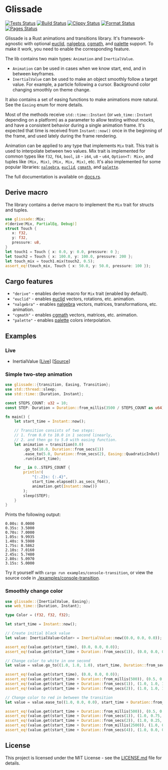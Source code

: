 # Glissade

[![Tests Status](https://github.com/monkin/glissade/actions/workflows/tests.yml/badge.svg)](https://github.com/monkin/glissade/actions/workflows/tests.yml)
[![Build Status](https://github.com/monkin/glissade/actions/workflows/build.yml/badge.svg)](https://github.com/monkin/glissade/actions/workflows/build.yml)
[![Clippy Status](https://github.com/monkin/glissade/actions/workflows/clippy.yml/badge.svg)](https://github.com/monkin/glissade/actions/workflows/clippy.yml)
[![Format Status](https://github.com/monkin/glissade/actions/workflows/format.yml/badge.svg)](https://github.com/monkin/glissade/actions/workflows/format.yml)
[![Pages Status](https://github.com/monkin/glissade/actions/workflows/pages.yml/badge.svg)](https://github.com/monkin/glissade/actions/workflows/pages.yml)

Glissade is a Rust animations and transitions library. It's framework-agnostic with optional
[euclid](https://crates.io/crates/euclid), [nalgebra](https://crates.io/crates/nalgebra),
[cgmath](https://crates.io/crates/cgmath), and [palette](https://crates.io/crates/palette) support.
To make it work, you need to enable the corresponding feature.

The lib contains two main types: `Animation` and `InertialValue`.
* `Animation` can be used in cases when we know start, end, and in between keyframes.
* `InertialValue` can be used to make an object smoothly follow a target value.
  For example, a particle following a cursor. Background color changing smoothly on theme change.

It also contains a set of easing functions to make animations more natural. See the `Easing` enum for more details.

Most of the methods receive `std::time::Instant` (or `web_time::Instant` depending on a platform) as a parameter to allow testing without mocks,
and have a consistent behavior during a single animation frame. It's expected that time is received
from `Instant::now()` once in the beginning of the frame, and used lately during the frame rendering.

Animation can be applied to any type that implements `Mix` trait. This trait is used to interpolate between two values.
Mix trait is implemented for common types like `f32`, `f64`, `bool`, `i8` - `i64`, `u8` - `u64`, `Option<T: Mix>`,
and tuples like `(Mix, Mix)`, `(Mix, Mix, Mix)`, etc. It's also implemented for some popular libraries:
[`nalgebra`](https://crates.io/crates/nalgebra), [`euclid`](https://crates.io/crates/euclid),
[`cgmath`](https://crates.io/crates/cgmath), and [`palette`](https://crates.io/crates/palette).

The full documentation is available on [docs.rs](https://docs.rs/glissade).

## Derive macro

The library contains a derive macro to implement the `Mix` trait for structs and tuples.

```rust
use glissade::Mix;
#[derive(Mix, PartialEq, Debug)]
struct Touch {
   x: f32,
   y: f32,
   pressure: u8,
}
let touch1 = Touch { x: 0.0, y: 0.0, pressure: 0 };
let touch2 = Touch { x: 100.0, y: 100.0, pressure: 200 };
let touch_mix = touch1.mix(touch2, 0.5);
assert_eq!(touch_mix, Touch { x: 50.0, y: 50.0, pressure: 100 });
```

## Cargo features

* `"derive"` - enables derive macro for `Mix` trait (enabled by default).
* `"euclid"` - enables [euclid](https://crates.io/crates/euclid) vectors, rotations, etc. animation.
* `"nalgebra"` - enables [nalgebra](https://crates.io/crates/nalgebra) vectors, matrices, transformations, etc. animation.
* `"cgmath"` - enables [cgmath](https://crates.io/crates/cgmath) vectors, matrices, etc. animation.
* `"palette"` - enables [palette](https://crates.io/crates/palette) colors interpolation.

## Examples

### Live

* InertialValue [[Live](https://monkin.github.io/glissade/inertial/)] [[Source](https://github.com/monkin/glissade/tree/master/examples/inertial)]

### Simple two-step animation

```rust
use glissade::{transition, Easing, Transition};
use std::thread::sleep;
use std::time::{Duration, Instant};

const STEPS_COUNT: u32 = 10;
const STEP: Duration = Duration::from_millis(3500 / STEPS_COUNT as u64);

fn main() {
    let start_time = Instant::now();

    // Transition consists of two steps:
    // 1. from 0.0 to 10.0 in 1 second linearly,
    // 2. and then go to 5.0 with easing function.
    let animation = transition(0.0)
        .go_to(10.0, Duration::from_secs(1))
        .ease_to(5.0, Duration::from_secs(2), Easing::QuadraticInOut)
        .run(start_time);

    for _ in 0..STEPS_COUNT {
        println!(
            "{:.2}s: {:.4}",
            start_time.elapsed().as_secs_f64(),
            animation.get(Instant::now())
        );
        sleep(STEP);
    }
}
```

Prints the following output:
```text
0.00s: 0.0000
0.35s: 3.5000
0.70s: 7.0000
1.05s: 9.9935
1.40s: 9.5980
1.75s: 8.5862
2.10s: 7.0160
2.45s: 5.7480
2.80s: 5.0970
3.15s: 5.0000
```

Try it yourself with `cargo run examples/console-transition`, or view the source code in [./examples/console-transition](https://github.com/monkin/glissade/tree/master/examples/console-transition).

### Smoothly change color

```rust
use glissade::{InertialValue, Easing};
use web_time::{Duration, Instant};

type Color = (f32, f32, f32);

let start_time = Instant::now();

// Create initial black value
let value: InertialValue<Color> = InertialValue::new((0.0, 0.0, 0.0));

assert_eq!(value.get(start_time), (0.0, 0.0, 0.0));
assert_eq!(value.get(start_time + Duration::from_secs(1)), (0.0, 0.0, 0.0));

// Change color to white in one second
let value = value.go_to((1.0, 1.0, 1.0), start_time, Duration::from_secs(1));

assert_eq!(value.get(start_time), (0.0, 0.0, 0.0));
assert_eq!(value.get(start_time + Duration::from_millis(500)), (0.5, 0.5, 0.5));
assert_eq!(value.get(start_time + Duration::from_secs(1)), (1.0, 1.0, 1.0));
assert_eq!(value.get(start_time + Duration::from_secs(2)), (1.0, 1.0, 1.0));

// Change color to red in between the transition
let value = value.ease_to((1.0, 0.0, 0.0), start_time + Duration::from_millis(500), Duration::from_secs(2), Easing::Linear);

assert_eq!(value.get(start_time + Duration::from_millis(500)), (0.5, 0.5, 0.5));
assert_eq!(value.get(start_time + Duration::from_secs(1)), (1.0, 0.75, 0.75));
assert_eq!(value.get(start_time + Duration::from_secs(2)), (1.0, 0.25, 0.25));
assert_eq!(value.get(start_time + Duration::from_millis(2500)), (1.0, 0.0, 0.0));
assert_eq!(value.get(start_time + Duration::from_secs(4)), (1.0, 0.0, 0.0));
```

## License

This project is licensed under the MIT License - see the [LICENSE.md](https://github.com/monkin/glissade/blob/master/LICENSE.md) file for details.
